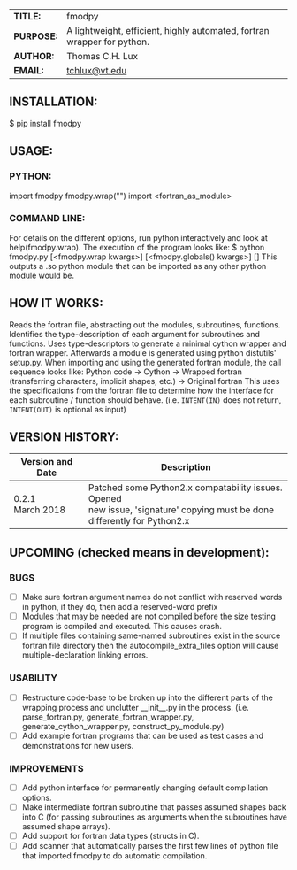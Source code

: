 |             |                |
|-------------|----------------|
|**TITLE:**   | fmodpy         |
|**PURPOSE:** | A lightweight, efficient, highly automated, fortran wrapper for python.      |
|**AUTHOR:**  | Thomas C.H. Lux  |
|**EMAIL:**   | tchlux@vt.edu |
## INSTALLATION:
$ pip install fmodpy
## USAGE:
### PYTHON:
import fmodpy
fmodpy.wrap("<fortran source file>")
import <fortran_as_module>
### COMMAND LINE:
For details on the different options, run python interactively and
look at help(fmodpy.wrap). The execution of the program looks like:
$ python fmodpy.py <fortran source file> [<fmodpy.wrap kwargs>] [<fmodpy.globals() kwargs>] [<functions to wrap>]
This outputs a <fortran mod name>.so python module that can be
imported as any other python module would be.
## HOW IT WORKS:
Reads the fortran file, abstracting out the modules, subroutines,
functions. Identifies the type-description of each argument for
subroutines and functions. Uses type-descriptors to generate a
minimal cython wrapper and fortran wrapper. Afterwards a module is
generated using python distutils' setup.py. When importing and
using the generated fortran module, the call sequence looks like:
Python code
-> Cython
-> Wrapped fortran (transferring characters, implicit shapes, etc.)
-> Original fortran
This uses the specifications from the fortran file to determine how
the interface for each subroutine / function should behave. (i.e.
`INTENT(IN)` does not return, `INTENT(OUT)` is optional as input)
## VERSION HISTORY:
|Version and Date       | Description           |
|-----------------------|-----------------------|
| 0.2.1<br>March 2018 | Patched some Python2.x compatability issues. Opened <br> new issue, 'signature' copying must be done <br> differently for Python2.x |
## UPCOMING (checked means in development):
### BUGS
- [ ] Make sure fortran argument names do not conflict with reserved
words in python, if they do, then add a reserved-word prefix
- [ ] Modules that may be needed are not compiled before the size
testing program is compiled and executed. This causes crash.
- [ ] If multiple files containing same-named subroutines exist in the
source fortran file directory then the autocompile_extra_files
option will cause multiple-declaration linking errors.
### USABILITY
- [ ] Restructure code-base to be broken up into the different parts
of the wrapping process and unclutter \_\_init__.py in the process.
(i.e. parse_fortran.py, generate_fortran_wrapper.py,
generate_cython_wrapper.py, construct_py_module.py)
- [ ] Add example fortran programs that can be used as test cases and
demonstrations for new users.
### IMPROVEMENTS
- [ ] Add python interface for permanently changing default compilation options.
- [ ] Make intermediate fortran subroutine that passes assumed
shapes back into C (for passing subroutines as arguments when
the subroutines have assumed shape arrays).
- [ ] Add support for fortran data types (structs in C).
- [ ] Add scanner that automatically parses the first few lines of
python file that imported fmodpy to do automatic compilation.